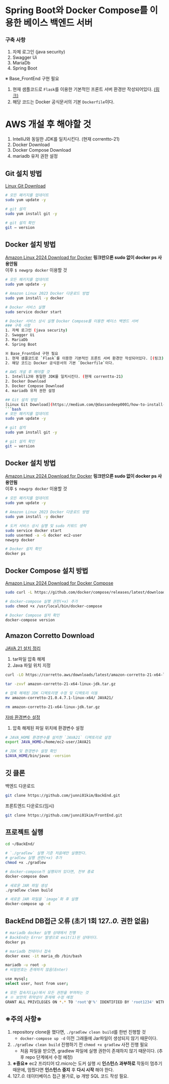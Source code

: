 # Spring Boot와 Docker Compose를 이용한 베이스 백엔드 서버
### 구축 사항
1. 자체 로그인 (java security)
2. Swagger Ui
3. MariaDb
4. Spring Boot

※ Base_FrontEnd 구현 필요
1. 현재 샘플코드로 `Flask`를 이용한 기본적인 프론트 서버 환경만 작성되어있다. [(링크)](https://github.com/junni01kim/FrontEnd)
2. 해당 코드는 Docker 공식문서의 기본 `Dockerfile`이다.

# AWS 개설 후 해야할 것
1. IntelliJ와 동일한 JDK를 일치시킨다. (현재 correntto-21)
2. Docker Download
3. Docker Compose Download
4. mariadb 유저 권한 설정

## Git 설치 방법
[Linux Git Download](https://medium.com/@dassandeep0001/how-to-install-git-in-ec2-instance-1bfeb1cc9dc9)
```bash
# 모든 패키지를 업데이트
sudo yum update -y

# git 설치
sudo yum install git -y

# git 설치 확인
git — version
```

## Docker 설치 방법
[Amazon Linux 2024 Download for Docker](https://docs.aws.amazon.com/ko_kr/serverless-application-model/latest/developerguide/install-docker.html)
__링크만으론 sudo 없이 docker ps 사용안됨__  
이후 `$ newgrp docker` 이용할 것
```bash
# 모든 패키지를 업데이트
sudo yum update -y 

# Amazon Linux 2023 Docker 다운로드 방법
sudo yum install -y docker

# Docker 서비스 실행
sudo service docker start

# Docker 서비스 상시 실행 Docker Compose를 이용한 베이스 백엔드 서버
### 구축 사항
1. 자체 로그인 (java security)
2. Swagger Ui
3. MariaDb
4. Spring Boot

※ Base_FrontEnd 구현 필요
1. 현재 샘플코드로 `Flask`를 이용한 기본적인 프론트 서버 환경만 작성되어있다. [(링크)](https://github.com/junni01kim/FrontEnd)
2. 해당 코드는 Docker 공식문서의 기본 `Dockerfile`이다.

# AWS 개설 후 해야할 것
1. IntelliJ와 동일한 JDK를 일치시킨다. (현재 correntto-21)
2. Docker Download
3. Docker Compose Download
4. mariadb 유저 권한 설정

## Git 설치 방법
[Linux Git Download](https://medium.com/@dassandeep0001/how-to-install-git-in-ec2-instance-1bfeb1cc9dc9)
```bash
# 모든 패키지를 업데이트
sudo yum update -y

# git 설치
sudo yum install git -y

# git 설치 확인
git — version
```

## Docker 설치 방법
[Amazon Linux 2024 Download for Docker](https://docs.aws.amazon.com/ko_kr/serverless-application-model/latest/developerguide/install-docker.html)
__링크만으론 sudo 없이 docker ps 사용안됨__  
이후 `$ newgrp docker` 이용할 것
```bash
# 모든 패키지를 업데이트
sudo yum update -y 

# Amazon Linux 2023 Docker 다운로드 방법
sudo yum install -y docker

# 도커 서비스 상시 실행 및 sudo 키워드 생략
sudo service docker start
sudo usermod -a -G docker ec2-user
newgrp docker

# Docker 설치 확인
docker ps
```

## Docker Compose 설치 방법
[Amazon Linux 2024 Download for Docker Compose](https://gist.github.com/npearce/6f3c7826c7499587f00957fee62f8ee9)
```bash
sudo curl -L https://github.com/docker/compose/releases/latest/download/docker-compose-$(uname -s)-$(uname -m) -o /usr/local/bin/docker-compose

# docker-compose 실행 권한(+x) 추가
sudo chmod +x /usr/local/bin/docker-compose

# Docker Compose 설치 확인
docker-compose version
```

## Amazon Corretto Download
[JAVA 21 설치 정리](https://docs.aws.amazon.com/corretto/latest/corretto-21-ug/downloads-list.html)
1. tar파일 압축 해제
2. Java 파일 위치 지정
```bash
curl -LO https://corretto.aws/downloads/latest/amazon-corretto-21-x64-linux-jdk.tar.gz

tar -zxvf amazon-corretto-21-x64-linux-jdk.tar.gz

# 압축 해제된 JDK 디렉토리명 수정 및 디렉토리 이동
mv amazon-corretto-21.0.4.7.1-linux-x64/ JAVA21/

rm amazon-corretto-21-x64-linux-jdk.tar.gz
```

[자바 환경변수 설정](https://zetawiki.com/wiki/%EB%A6%AC%EB%88%85%EC%8A%A4_$JAVA_HOME_%ED%99%98%EA%B2%BD%EB%B3%80%EC%88%98_%EC%84%A4%EC%A0%95#google_vignette)
1. 압축 해제된 파일 위치에 환경변수 설정
```bash
# JAVA_HOME 환경변수를 설치한 `JAVA21` 디렉토리로 설정
export JAVA_HOME=/home/ec2-user/JAVA21

# JDK 및 환경변수 설정 확인
$JAVA_HOME/bin/javac -version
```

## 깃 클론
백엔드 다운로드
```bash
git clone https://github.com/junni01kim/BackEnd.git
```

프론트엔드 다운로드(임시)
```bash
git clone https://github.com/junni01kim/FrontEnd.git
```

## 프로젝트 실행
```bash
cd ~/BackEnd/

# `./gradlew` 실행 기준 처음에만 실행한다.
# gradlew 실행 권한(+x) 추가
chmod +x ./gradlew 

# docker-compose가 실행되어 있다면, 전부 종료
docker-compose down

# 새로운 JAR 파일 생성
./gradlew clean build

# 새로운 JAR 파일을 `image`화 후 실행
docker-compose up -d
```

## BackEnd DB접근 오류 (초기 1회 127.*.0.* 권한 없음)
```bash
# mariadb docker 실행 상태에서 진행
# BackEnd는 Error 발생으로 exit(1)된 상태이다.
docker ps

# mariadb 컨테이너 접속
docker exec -it maria_db /bin/bash

mariadb -u root -p 
# 비밀번호는 존재하지 않음(Enter)

use mysql;
select user, host from user;

# 모든 접속지(ip)에서 모든 권한을 부여하는 것
# ※ 보안의 취약성이 존재해 수정 예정
GRANT ALL PRIVILEGES ON *.* TO 'root'@'%' IDENTIFIED BY 'root1234' WITH GRANT OPTION;
```

## ※주의 사항※
1. repository clone을 했다면, `./gradlew clean build`를 한번 진행할 것
   - `docker-compose up -d` 이전 그래들에 Jar파일이 생성되지 않기 때문이다.
2. `./gradlew clean build` 진행하기 전 `chmod +x gradlew` 사전 진행 필요
   - 처음 파일을 받으면, gradlew 파일에 실행 권한이 존재하지 않기 때문이다. (추후 repo 단계에서 수정 예정)
3. __※중요※__ ec2 프리티어 t2.micro는 도커 실행 시 __인스턴스 과부하로__ 작동이 멈추기 때문에, 멈췄다면 __인스턴스 중지__ 후 __다시 시작__ 해야 한다.
4. 127.*.0.* 데이터베이스 접근 불가로, ip 개방 SQL 코드 작성 필요.
